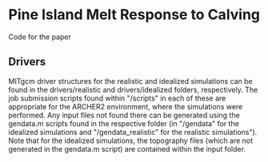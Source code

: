 # Pine Island Melt Response to Calving
Code for the paper

## Drivers
MITgcm driver structures for the realistic and idealized simulations can be found in the drivers/realistic and drivers/idealized folders, respectively. The job submission scripts found within "/scripts" in each of these are appropriate for the ARCHER2 environment, where the simulations were performed.  Any input files not found there can be generated using the gendata.m scripts found in the respective folder (in "/gendata" for the idealized simulations and "/gendata_realistic" for the realistic simulations"). Note that for the idealized simulations, the topography files (which are not generated in the gendata.m script) are contained within the input folder.
